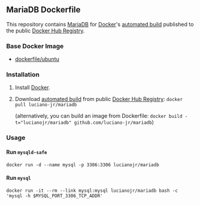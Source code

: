 ## MariaDB Dockerfile


This repository contains [MariaDB](https://mariadb.org/) for [Docker](https://www.docker.com/)'s [automated build](https://registry.hub.docker.com/u/luciano-jr/mariadb/) published to the public [Docker Hub Registry](https://registry.hub.docker.com/).


### Base Docker Image

* [dockerfile/ubuntu](http://dockerfile.github.io/#/ubuntu)


### Installation

1. Install [Docker](https://www.docker.com/).

2. Download [automated build](https://registry.hub.docker.com/u/lucianojr/mariadb/) from public [Docker Hub Registry](https://registry.hub.docker.com/): `docker pull luciano-jr/mariadb`

   (alternatively, you can build an image from Dockerfile: `docker build -t="lucianojr/mariadb" github.com/luciano-jr/mariadb`)


### Usage

#### Run `mysqld-safe`

    docker run -d --name mysql -p 3306:3306 lucianojr/mariadb

#### Run `mysql`

    docker run -it --rm --link mysql:mysql lucianojr/mariadb bash -c 'mysql -h $MYSQL_PORT_3306_TCP_ADDR'
